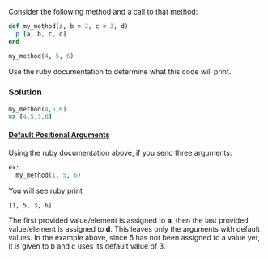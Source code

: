 [comment]: # (LS_Courses/Problems/RB101_109_Small_Problems/Small_Problems_Documentation_3.md)

Consider the following method and a call to that method:

```ruby
def my_method(a, b = 2, c = 3, d)
  p [a, b, c, d]
end

my_method(4, 5, 6)
```
Use the ruby documentation to determine what this code will print.


### Solution

```ruby
my_method(4,5,6)
=> [4,5,3,6]
```

#### **[Default Positional Arguments](https://ruby-doc.com/core/doc/syntax/calling_methods_rdoc.html#label-Default+Positional+Arguments)**

Using the ruby documentation above, if you send three arguments:

```ruby
ex:
  my_method(1, 5, 6)
```

You will see ruby print

```
[1, 5, 3, 6]
```

The first provided value/element is assigned to **a**, then the last provided value/element is assigned to **d**. This leaves only the arguments with default values. In the example above, since 5 has not been assigned to a value yet, it is given to b and c uses its default value of 3.
